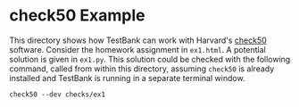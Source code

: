 # check50 Example

This directory shows how TestBank can work with Harvard's
[check50](https://cs50.readthedocs.io/check50/) software. Consider
the homework assignment in `ex1.html`. A potential solution is given
in `ex1.py`. This solution could be checked with the following
command, called from within this directory, assuming `check50` is
already installed and TestBank is running in a separate terminal
window.

`check50 --dev checks/ex1`
